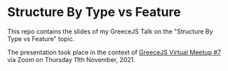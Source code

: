 # Structure By Type vs Feature

This repo contains the slides of my GreeceJS Talk on the "Structure By Type vs Feature" topic.

The presentation took place in the context of [GreeceJS Virtual Meetup #7](https://www.meetup.com/GreeceJS/events/281823750/) via Zoom on Thursday 11th November, 2021.
